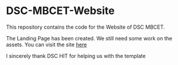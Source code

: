 # DSC-MBCET-Website
This repository contains the code for the Website of DSC MBCET.

The Landing Page has been created. We still need some work on the assets.
You can visit the site [here]( https://dscmbcet.github.io/)

I sincerely thank DSC HIT for helping us with the template

